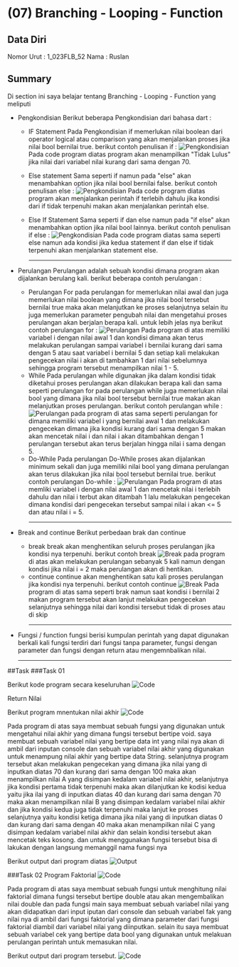# (07) Branching - Looping - Function

## Data Diri

Nomor Urut : 1_023FLB_52
Nama : Ruslan

## Summary

Di section ini saya belajar tentang Branching - Looping - Function yang meliputi

- Pengkondisian
  Berikut beberapa Pengkondisian dari bahasa dart :

  - IF Statement
    Pada Pengkondisian if memerlukan nilai boolean dari operator logical atau comparison yang akan menjalankan proses jika nilai bool bernilai true. berikut contoh penulisan if :
    ![Pengkondisian](../screenshots/if.png)
    Pada code program diatas program akan menampilkan "Tidak Lulus" jika nilai dari variabel nilai kurang dari sama dengan 70.

  - Else statement
    Sama seperti if namun pada "else" akan menambahkan option jika nilai bool bernilai false. berikut contoh penulisan else :
    ![Pengkondisian](../screenshots/ef%20else.png)
    Pada code program diatas program akan menjalankan perintah if terlebih dahulu jika kondisi dari if tidak terpenuhi makan akan menjalankan perintah else.

  - Else If Statement
    Sama seperti if dan else namun pada "if else" akan menambahkan option jika nilai bool lainnya. berikut contoh penulisan if else :
    ![Pengkondisian](../screenshots/else%20if.png)
    Pada code program diatas sama seperti else namun ada kondisi jika kedua statement if dan else if tidak terpenuhi akan menjalankan statement else.
    ***

- Perulangan
  Perulangan adalah sebuah kondisi dimana program akan dijalankan berulang kali. berikut beberapa contoh perulangan :

  - Perulangan For
    pada perulangan for memerlukan nilai awal dan juga memerlukan nilai boolean yang dimana jika nilai bool tersebut bernilai true maka akan melanjutkan ke proses selanjutnya selain itu juga memerlukan parameter pengubah nilai dan mengetahui proses perulangan akan berjalan berapa kali. untuk lebih jelas nya berikut contoh perulangan for :
    ![Perulangan](../screenshots/for.png)
    Pada program di atas memiliki variabel i dengan nilai awal 1 dan kondisi dimana akan terus melakukan perulangan sampai variabel i bernilai kurang dari sama dengan 5 atau saat variabel i bernilai 5 dan setiap kali melakukan pengecekan nilai i akan di tambahkan 1 dari nilai sebelumnya sehingga program tersebut menampilkan nilai 1 - 5.
  - While
    Pada perulangan while digunakan jika dalam kondisi tidak diketahui proses perulangan akan dilakukan berapa kali dan sama seperti perulangan for pada perulangan while juga memerlukan nilai bool yang dimana jika nilai bool tersebut bernilai true makan akan melanjutkan proses perulangan. berikut contoh perulangan while :
    ![Perulangan](../screenshots/while.png)
    pada program di atas sama seperti perulangan for dimana memiliki variabel i yang bernilai awal 1 dan melakukan pengecekan dimana jika kondisi kurang dari sama dengan 5 makan akan mencetak nilai i dan nilai i akan ditambahkan dengan 1 perulangan tersebut akan terus berjalan hingga nilai i sama dengan 5.
  - Do-While
    Pada perulangan Do-While proses akan dijalankan minimum sekali dan juga memiliki nilai bool yang dimana perulangan akan terus dilakukan jika nilai bool tersebut bernilai true. berikut contoh perulangan Do-while :
    ![Perulangan](../screenshots/while.png)
    Pada program di atas memliki variabel i dengan nilai awal 1 dan mencetak nilai i terlebih dahulu dan nilai i terbut akan ditambah 1 lalu melakukan pengecekan dimana kondisi dari pengecekan tersebut sampai nilai i akan <= 5 dan atau nilai i = 5.
    ***

- Break and continue
  Berikut perbedaan brak dan continue

  - break
    break akan menghentikan seluruh proses perulangan jika kondisi nya terpenuhi. berikut contoh break
    ![Break](../screenshots/break.png)
    pada program di atas akan melakukan perulangan sebanyak 5 kali namun dengan kondisi jika nilai i = 2 maka perulangan akan di hentikan.
  - continue
    continue akan menghentikan satu kali proses perulangan jika kondisi nya terpenuhi. berikut contoh continue
    ![Break](../screenshots/continue.png)
    Pada program di atas sama seperti brak namun saat kondisi i bernilai 2 makan program tersebut akan lanjut melakukan pengecekan selanjutnya sehingga nilai dari kondisi tersebut tidak di proses atau di skip
    ***

- Fungsi / function
  fungsi berisi kumpulan perintah yang dapat digunakan berkali kali fungsi terdiri dari fungsi tanpa parameter, fungsi dengan parameter dan fungsi dengan return atau mengemnbalikan nilai.
  ***

##Task
###Task 01

Berikut kode program secara keseluruhan
![Code](../screenshots/kode.png)

Return Nilai

Berikut program mnentukan nilai akhir
![Code](../screenshots/nilai%20akhir.png)

Pada program di atas saya membuat sebuah fungsi yang digunakan untuk mengetahui nilai akhir yang dimana fungsi tersebut bertipe void. saya membuat sebuah variabel nilai yang bertipe data int yang nilai nya akan di ambil dari inputan console dan sebuah variabel nilai akhir yang digunakan untuk menampung nilai akhir yang bertipe data String. selanjutnya program tersebut akan melakukan pengecekan yang dimana jika nilai yang di inputkan diatas 70 dan kurang dari sama dengan 100 maka akan menampilkan nilai A yang disimpan kedalam variabel nilai akhir, selanjutnya jika kondisi pertama tidak terpenuhi maka akan dilanjutkan ke kodisi kedua yaitu jika ilai yang di inputkan diatas 40 dan kurang dari sama dengan 70 maka akan menampilkan nilai B yang disimpan kedalam variabel nilai akhir dan jika kondisi kedua juga tidak terpenuhi maka lanjut ke proses selanjutnya yaitu kondisi ketiga dimana jika nilai yang di inputkan diatas 0 dan kurang dari sama dengan 40 maka akan menampilkan nilai C yang disimpan kedalam variabel nilai akhir dan selain kondisi tersebut akan mencetak teks kosong. dan untuk menggunakan fungsi tersebut bisa di lakukan dengan langsung memanggil nama fungsi nya

Berikut output dari program diatas
![Output](../screenshots/output.png)

###Task 02
Program Faktorial
![Code](../screenshots/faktorial.png)

Pada program di atas saya membuat sebuah fungsi untuk menghitung nilai faktorial dimana fungsi tersebut bertipe double atau akan mengembalikan nilai double dan pada fungsi main saya membuat sebuah variabel nilai yang akan didapatkan dari input iputan dari console dan sebuah variabel fak yang nilai nya di ambil dari fungsi faktorial yang dimana parameter dari fungsi faktorial diambil dari variabel nilai yang diinputkan. selain itu saya membuat sebuah variabel cek yang bertipe data bool yang digunakan untuk melakuan perulangan perintah untuk memasukan nilai.

Berikut output dari program tersebut.
![Code](../screenshots/hasil.png)
